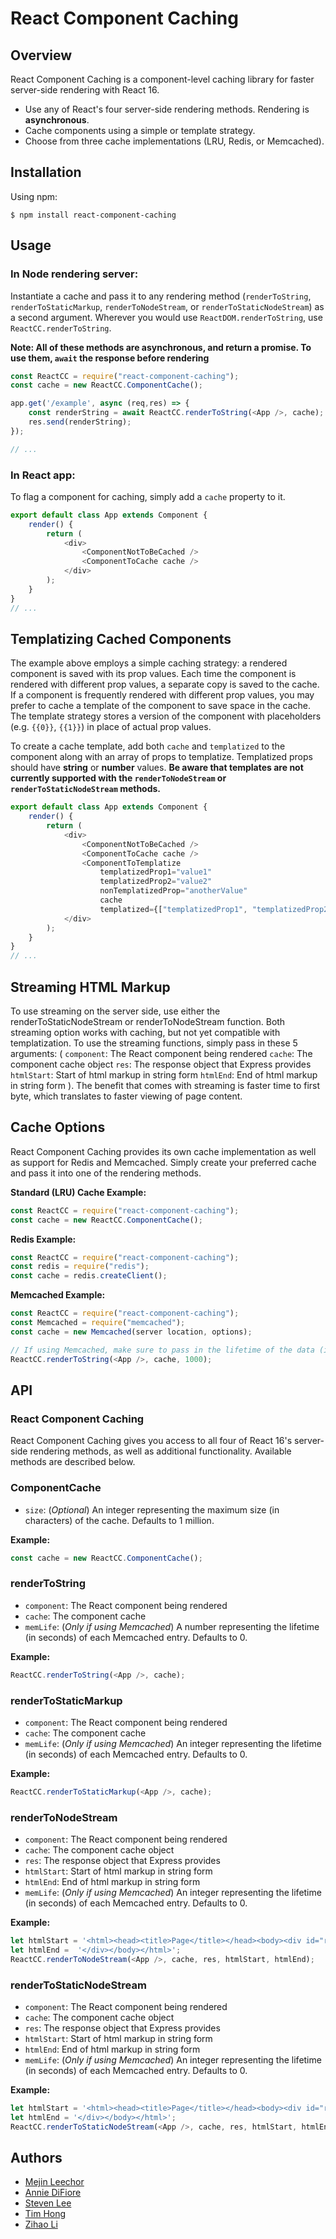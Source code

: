 # React Component Caching

## Overview
React Component Caching is a component-level caching library for faster server-side rendering with React 16.  
- Use any of React's four server-side rendering methods. Rendering is **asynchronous**.
- Cache components using a simple or template strategy.
- Choose from three cache implementations (LRU, Redis, or Memcached).

## Installation
Using npm:
```shell
$ npm install react-component-caching
```

## Usage
### In Node rendering server:
Instantiate a cache and pass it to any rendering method (`renderToString`, `renderToStaticMarkup`, `renderToNodeStream`, or `renderToStaticNodeStream`) as a second argument. Wherever you would use `ReactDOM.renderToString`, use `ReactCC.renderToString`.

**Note: All of these methods are asynchronous, and return a promise. To use them, `await` the response before rendering**
```javascript
const ReactCC = require("react-component-caching");
const cache = new ReactCC.ComponentCache();

app.get('/example', async (req,res) => {
    const renderString = await ReactCC.renderToString(<App />, cache);
    res.send(renderString);
});

// ...
```

### In React app:
To flag a component for caching, simply add a `cache` property to it. 

```javascript
export default class App extends Component {
    render() {
        return (
            <div>
                <ComponentNotToBeCached />
                <ComponentToCache cache />
            </div>
        );
    }
}
// ...
```

## Templatizing Cached Components
The example above employs a simple caching strategy: a rendered component is saved with its prop values. Each time the component is rendered with different prop values, a separate copy is saved to the cache. If a component is frequently rendered with different prop values, you may prefer to cache a template of the component to save space in the cache. The template strategy stores a version of the component with placeholders (e.g. `{{0}}`, `{{1}}`) in place of actual prop values. 

To create a cache template, add both `cache` and `templatized` to the component along with an array of props to templatize. Templatized props should have **string** or **number** values. **Be aware that templates are not currently supported with the `renderToNodeStream` or `renderToStaticNodeStream` methods.**

```javascript
export default class App extends Component {
    render() {
        return (
            <div>
                <ComponentNotToBeCached />
                <ComponentToCache cache />
                <ComponentToTemplatize
                    templatizedProp1="value1"
                    templatizedProp2="value2"
                    nonTemplatizedProp="anotherValue"
                    cache
                    templatized={["templatizedProp1", "templatizedProp2"]} />
            </div>
        );
    }
}
// ...
```
## Streaming HTML Markup
To use streaming on the server side, use either the renderToStaticNodeStream or renderToNodeStream function. Both streaming option works with caching, but not yet compatible with templatization. To use the streaming functions, simply pass in these 5 arguments:
(
`component`: The React component being rendered
`cache`: The component cache object
`res`: The response object that Express provides
`htmlStart`: Start of html markup in string form
`htmlEnd`: End of html markup in string form
).
The benefit that comes with streaming is faster time to first byte, which translates to faster viewing of page content. 

## Cache Options
React Component Caching provides its own cache implementation as well as support for Redis and Memcached. Simply create your preferred cache and pass it into one of the rendering methods.

**Standard (LRU) Cache Example:**

```javascript
const ReactCC = require("react-component-caching");
const cache = new ReactCC.ComponentCache();
```

**Redis Example:**

```javascript
const ReactCC = require("react-component-caching");
const redis = require("redis");
const cache = redis.createClient();
```

**Memcached Example:**

```javascript
const ReactCC = require("react-component-caching");
const Memcached = require("memcached");
const cache = new Memcached(server location, options);

// If using Memcached, make sure to pass in the lifetime of the data (in seconds) as a number.
ReactCC.renderToString(<App />, cache, 1000);
```

## API

### React Component Caching
React Component Caching gives you access to all four of React 16's server-side rendering methods, as well as additional functionality. Available methods are described below.

### ComponentCache
- `size`: (*Optional*) An integer representing the maximum size (in characters) of the cache. Defaults to 1 million.

**Example:**
```javascript
const cache = new ReactCC.ComponentCache();
```

### renderToString
- `component`: The React component being rendered
- `cache`: The component cache
- `memLife`: (*Only if using Memcached*) A number representing the lifetime (in seconds) of each Memcached entry. Defaults to 0.

**Example:**
```javascript
ReactCC.renderToString(<App />, cache);
```

### renderToStaticMarkup
- `component`: The React component being rendered
- `cache`: The component cache
- `memLife`: (*Only if using Memcached*) An integer representing the lifetime (in seconds) of each Memcached entry. Defaults to 0.

**Example:**
```javascript
ReactCC.renderToStaticMarkup(<App />, cache);
```

### renderToNodeStream
- `component`: The React component being rendered
- `cache`: The component cache object
- `res`: The response object that Express provides
- `htmlStart`: Start of html markup in string form
- `htmlEnd`: End of html markup in string form
- `memLife`: (*Only if using Memcached*) An integer representing the lifetime (in seconds) of each Memcached entry. Defaults to 0.

**Example:**
```javascript
let htmlStart = '<html><head><title>Page</title></head><body><div id="react-root">';
let htmlEnd =  '</div></body></html>';
ReactCC.renderToNodeStream(<App />, cache, res, htmlStart, htmlEnd);
```

### renderToStaticNodeStream
- `component`: The React component being rendered
- `cache`: The component cache object
- `res`: The response object that Express provides
- `htmlStart`: Start of html markup in string form
- `htmlEnd`: End of html markup in string form
- `memLife`: (*Only if using Memcached*) An integer representing the lifetime (in seconds) of each Memcached entry. Defaults to 0.

**Example:**
```javascript
let htmlStart = '<html><head><title>Page</title></head><body><div id="react-root">';
let htmlEnd = '</div></body></html>';
ReactCC.renderToStaticNodeStream(<App />, cache, res, htmlStart, htmlEnd);
```

## Authors
- [Mejin Leechor](https://github.com/mejincodes)
- [Annie DiFiore](https://github.com/adifiore)
- [Steven Lee](https://github.com/stevedorke)
- [Tim Hong](https://github.com/tjhong30)
- [Zihao Li](https://github.com/kodakyellow)